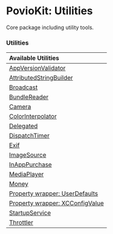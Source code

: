 # PovioKit: Utilities

Core package including utility tools.

### Utilities

| Available Utilities |
| :--- |
| [AppVersionValidator](/Sources/Utilities/AppVersionValidator/AppVersionValidator.swift) |
| [AttributedStringBuilder](AttributedStringBuilder) |
| [Broadcast](Broadcast) |
| [BundleReader](/Sources/Utilities/BundleReader/BundleReader.swift) |
| [Camera](/Sources/Utilities/Camera) |
| [ColorInterpolator](ColorInterpolator) |
| [Delegated](Delegated) |
| [DispatchTimer](DispatchTimer) |
| [Exif](Exif) |
| [ImageSource](/Sources/Utilities/ImageSource/ImageSource.swift) |
| [InAppPurchase](InAppPurchase) |
| [MediaPlayer](/Sources/Utilities/MediaPlayer) |
| [Money](Money) |
| [Property wrapper: UserDefaults](PropertyWrapper/UserDefaults) |
| [Property wrapper: XCConfigValue](PropertyWrapper/XCConfigValue) |
| [StartupService](StartupService) |
| [Throttler](Throttler) |
